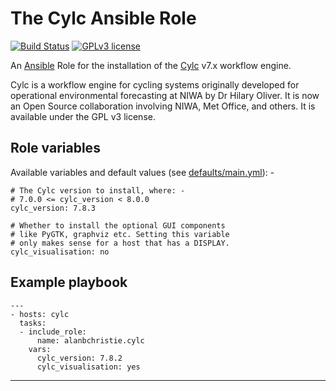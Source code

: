 # The Cylc Ansible Role

[![Build Status](https://travis-ci.org/alanbchristie/cylc.svg?branch=master)](https://travis-ci.org/alanbchristie/cylc)
[![GPLv3 license](https://img.shields.io/badge/License-GPLv3-blue.svg)](http://perso.crans.org/besson/LICENSE.html)

An [Ansible] Role for the installation of the [Cylc] v7.x workflow engine.

Cylc is a workflow engine for cycling systems originally developed for
operational environmental forecasting at NIWA by Dr Hilary Oliver.
It is now an Open Source collaboration involving NIWA, Met Office, and others.
It is available under the GPL v3 license.

## Role variables
Available variables and default values
(see [defaults/main.yml](defaults/main.yml)): -

    # The Cylc version to install, where: -
    # 7.0.0 <= cylc_version < 8.0.0
    cylc_version: 7.8.3

    # Whether to install the optional GUI components
    # like PyGTK, graphviz etc. Setting this variable
    # only makes sense for a host that has a DISPLAY.
    cylc_visualisation: no

## Example playbook

    ---
    - hosts: cylc
      tasks:
      - include_role:
          name: alanbchristie.cylc
        vars:
          cylc_version: 7.8.2
          cylc_visualisation: yes

---

[Ansible]: https://pypi.org/project/ansible/
[Cylc]: https://cylc.github.io
